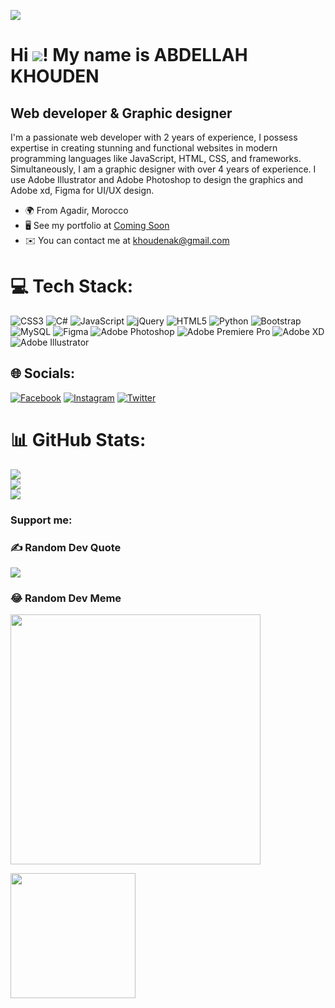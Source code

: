 [![](https://visitcount.itsvg.in/api?id=abdellahak&icon=0&color=12)](https://visitcount.itsvg.in)
<h1 dir="auto">Hi <span><img src="https://user-images.githubusercontent.com/18350557/176309783-0785949b-9127-417c-8b55-ab5a4333674e.gif"</span>!  My name is ABDELLAH KHOUDEN</h1>

<h2>Web developer & Graphic designer</h2>

<p dir="auto">I'm a passionate web developer  with 2 years of experience, I possess expertise in creating stunning and functional websites in modern programming languages like JavaScript, HTML, CSS, and frameworks. Simultaneously, I am a graphic designer with over 4 years of experience. I use Adobe Illustrator and Adobe Photoshop to design the graphics and Adobe xd, Figma for UI/UX design.</p>

<ul dir="auto">
  <li>🌍  From Agadir, Morocco</li>
  <li>🖥️  See my portfolio at <a href="https://comingsoon" target="_blank">Coming Soon</a></li>
  <li>✉️  You can contact me at <a href="mailto:khoudenak@gmail.com">khoudenak@gmail.com</a></li>
</ul>

# 💻 Tech Stack:

![CSS3](https://img.shields.io/badge/css3-%231572B6.svg?style=for-the-badge&logo=css3&logoColor=white) ![C#](https://img.shields.io/badge/c%23-%23239120.svg?style=for-the-badge&logo=csharp&logoColor=white) ![JavaScript](https://img.shields.io/badge/javascript-%23323330.svg?style=for-the-badge&logo=javascript&logoColor=%23F7DF1E) ![jQuery](https://img.shields.io/badge/jquery-%230769AD.svg?style=for-the-badge&logo=jquery&logoColor=white) ![HTML5](https://img.shields.io/badge/html5-%23E34F26.svg?style=for-the-badge&logo=html5&logoColor=white) ![Python](https://img.shields.io/badge/python-3670A0?style=for-the-badge&logo=python&logoColor=ffdd54) ![Bootstrap](https://img.shields.io/badge/bootstrap-%238511FA.svg?style=for-the-badge&logo=bootstrap&logoColor=white) ![MySQL](https://img.shields.io/badge/mysql-%2300000f.svg?style=for-the-badge&logo=mysql&logoColor=white) ![Figma](https://img.shields.io/badge/figma-%23F24E1E.svg?style=for-the-badge&logo=figma&logoColor=white) ![Adobe Photoshop](https://img.shields.io/badge/adobe%20photoshop-%2331A8FF.svg?style=for-the-badge&logo=adobe%20photoshop&logoColor=white) ![Adobe Premiere Pro](https://img.shields.io/badge/Adobe%20Premiere%20Pro-9999FF.svg?style=for-the-badge&logo=Adobe%20Premiere%20Pro&logoColor=white) ![Adobe XD](https://img.shields.io/badge/Adobe%20XD-470137?style=for-the-badge&logo=Adobe%20XD&logoColor=#FF61F6) ![Adobe Illustrator](https://img.shields.io/badge/adobe%20illustrator-%23FF9A00.svg?style=for-the-badge&logo=adobe%20illustrator&logoColor=white)

## 🌐 Socials:

[![Facebook](https://img.shields.io/badge/Facebook-%231877F2.svg?logo=Facebook&logoColor=white)](https://facebook.com/abdellah.khouden.50) [![Instagram](https://img.shields.io/badge/Instagram-%23E4405F.svg?logo=Instagram&logoColor=white)](https://instagram.com/abdellahps) [![Twitter](https://img.shields.io/badge/Twitter-%231DA1F2.svg?logo=Twitter&logoColor=white)](https://twitter.com/AbdellahKhouden) 


# 📊 GitHub Stats:

![](https://github-readme-stats.vercel.app/api?username=abdellahak&theme=dark&hide_border=false&include_all_commits=true&count_private=false)<br/>
![](https://github-readme-streak-stats.herokuapp.com/?user=abdellahak&theme=dark&hide_border=false)<br/>
![](https://github-readme-stats.vercel.app/api/top-langs/?username=abdellahak&theme=dark&hide_border=false&include_all_commits=true&count_private=false&layout=compact)


<h3>Support me:</h3>

### ✍️ Random Dev Quote
![](https://quotes-github-readme.vercel.app/api?type=horizontal&theme=radical)


### 😂 Random Dev Meme
<img src='https://randommeme-five.vercel.app/' style="height: 400px;"/>


<p dir="auto"><a href="https://www.buymeacoffee.com/MingoAk" rel="nofollow"><img src="https://camo.githubusercontent.com/28aae05a0fba45679e8e27d90609601e249b64a5fe30dfef05495de4f4e318d4/68747470733a2f2f63646e2e6275796d6561636f666665652e636f6d2f627574746f6e732f76322f64656661756c742d79656c6c6f772e706e67" width="200" data-canonical-src="https://cdn.buymeacoffee.com/buttons/v2/default-yellow.png" style="max-width: 100%;"></a></p>

